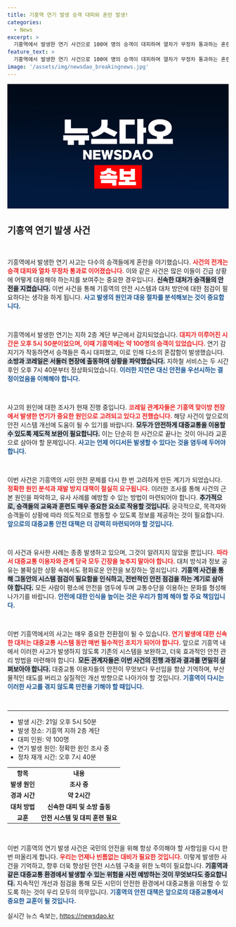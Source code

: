 ```yaml
---
title: 기흥역 연기 발생 승객 대피와 혼란 발생!
categories:
  - News
excerpt: >
  기흥역에서 발생한 연기 사건으로 100여 명의 승객이 대피하며 열차가 무정차 통과하는 혼란이 빚어졌습니다. 소방 당국은 원인 조사를 진행 중입니다. 사건의 전말을 지금 클릭해 확인하세요!
feature_text: >
  기흥역에서 발생한 연기 사건으로 100여 명의 승객이 대피하며 열차가 무정차 통과하는 혼란이 빚어졌습니다. 소방 당국은 원인 조사를 진행 중입니다. 사건의 전말을 지금 클릭해 확인하세요!
image: '/assets/img/newsdao_breakingnews.jpg'
---
```


<p><img src="/assets/img/newsdao_breakingnews.jpg" alt="ontimetimes 속보" /></p>

<h2 data-ke-size="size26">기흥역 연기 발생 사건</h2>

<p data-ke-size="size16">&nbsp;</p>

<p>기흥역에서 발생한 연기 사고는 다수의 승객들에게 혼란을 야기했습니다. <b><span style="color: #ee2323;">사건의 전개는 승객 대피와 열차 무정차 통과로 이어졌습니다.</span></b> 이와 같은 사건은 많은 이들이 긴급 상황에 어떻게 대응해야 하는지를 보여주는 중요한 경우입니다. <b><span style="background-color: #21538527;">신속한 대처가 승객들의 안전을 지켰습니다.</span></b> 이번 사건을 통해 기흥역의 안전 시스템과 대처 방안에 대한 점검이 필요하다는 생각을 하게 됩니다. <b><span style="color: #1a5490;">사고 발생의 원인과 대응 절차를 분석해보는 것이 중요합니다.</span></b></p>

<p data-ke-size="size16">&nbsp;</p>

<p>기흥역에서 발생한 연기는 지하 2층 계단 부근에서 감지되었습니다. <b><span style="color: #ee2323;">대피가 이루어진 시간은 오후 5시 50분이었으며, 이때 기흥역에는 약 100명의 승객이 있었습니다.</span></b> 연기 감지기가 작동하면서 승객들은 즉시 대피했고, 이로 인해 다소의 혼잡함이 발생했습니다. <b><span style="background-color: #21538527;">소방과 코레일은 서둘러 현장에 출동하여 상황을 파악했습니다.</span></b> 지하철 서비스는 두 시간 후인 오후 7시 40분부터 정상화되었습니다. <b><span style="color: #1a5490;">이러한 지연은 대신 안전을 우선시하는 결정이었음을 이해해야 합니다.</span></b></p>

<p data-ke-size="size16">&nbsp;</p>

<p>사고의 원인에 대한 조사가 현재 진행 중입니다. <b><span style="color: #ee2323;">코레일 관계자들은 기흥역 맞이방 천장에서 발생한 연기가 중요한 원인으로 고려되고 있다고 전했습니다.</span></b> 해당 사건이 앞으로의 안전 시스템 개선에 도움이 될 수 있기를 바랍니다. <b><span style="background-color: #21538527;">모두가 안전하게 대중교통을 이용할 수 있도록 제도적 보완이 필요합니다.</span></b> 이는 단순히 한 사건으로 끝나는 것이 아니라 교훈으로 삼아야 할 문제입니다. <b><span style="color: #1a5490;">사고는 언제 어디서든 발생할 수 있다는 것을 염두에 두어야 합니다.</span></b></p>

<p data-ke-size="size16">&nbsp;</p>

<p>이번 사건은 기흥역의 시민 안전 문제를 다시 한 번 고려하게 만든 계기가 되었습니다. <b><span style="color: #ee2323;">정확한 원인 분석과 재발 방지 대책이 절실히 요구됩니다.</span></b> 이러한 조사를 통해 사건의 근본 원인을 파악하고, 유사 사례를 예방할 수 있는 방법이 마련되어야 합니다. <b><span style="background-color: #21538527;">추가적으로, 승객들의 교육과 훈련도 매우 중요한 요소로 작용할 것입니다.</span></b> 궁극적으로, 목격자와 승객들이 상황에 따라 의도적으로 행동할 수 있도록 정보를 제공하는 것이 필요합니다. <b><span style="color: #1a5490;">앞으로의 대중교통 안전 대책은 더 강력히 마련되어야 할 것입니다.</span></b></p>

<p data-ke-size="size16">&nbsp;</p>

<p>이 사건과 유사한 사례는 종종 발생하고 있으며, 그것이 알려지지 않았을 뿐입니다. <b><span style="color: #ee2323;">따라서 대중교통 이용자와 관계 당국 모두 긴장을 늦추지 말아야 합니다.</span></b> 대처 방식과 정보 공유는 불확실한 상황 속에서도 평화로운 안전을 보장하는 열쇠입니다. <b><span style="background-color: #21538527;">기흥역 사건을 통해 그동안의 시스템 점검이 필요함을 인식하고, 전반적인 안전 점검을 하는 계기로 삼아야 합니다.</span></b> 모든 사람이 평소에 안전을 염두에 두며 교통수단을 이용하는 문화를 형성해 나가기를 바랍니다. <b><span style="color: #1a5490;">안전에 대한 인식을 높이는 것은 우리가 함께 해야 할 주요 책임입니다.</span></b> </p>

<p data-ke-size="size16">&nbsp;</p>

<p>이번 기흥역에서의 사고는 매우 중요한 전환점이 될 수 있습니다. <b><span style="color: #ee2323;">연기 발생에 대한 신속한 대처는 대중교통 시스템 동안 매번 필수적인 조치가 되어야 합니다.</span></b> 앞으로 기흥역 내에서 이러한 사고가 발생하지 않도록 기존의 시스템을 보완하고, 더욱 효과적인 안전 관리 방법을 마련해야 합니다. <b><span style="background-color: #21538527;">모든 관계자들은 이번 사건의 진행 과정과 결과를 면밀히 살펴보아야 합니다.</span></b> 대중교통 이용자들의 안전이 무엇보다 우선임을 항상 기억하며, 부산물적인 태도를 버리고 실질적인 개선 방향으로 나아가야 할 것입니다. <b><span style="color: #1a5490;">기흥역이 다시는 이러한 사고를 겪지 않도록 만전을 기해야 할 때입니다.</span></b> </p>

<p data-ke-size="size16">&nbsp;</p>

<hr />

<ul>
    <li>발생 시간: 21일 오후 5시 50분</li>
    <li>발생 장소: 기흥역 지하 2층 계단</li>
    <li>대피 인원: 약 100명</li>
    <li>연기 발생 원인: 정확한 원인 조사 중</li>
    <li>정차 재개 시간: 오후 7시 40분</li>
</ul>

<table>
    <tr>
        <td style="text-align: center; height: 17px;"><b>항목</b></td>
        <td style="text-align: center; height: 17px;"><b>내용</b></td>
    </tr>
    <tr>
        <td style="text-align: center; height: 17px;"><b>발생 원인</b></td>
        <td style="text-align: center; height: 17px;"><b>조사 중</b></td>
    </tr>
    <tr>
        <td style="text-align: center; height: 17px;"><b>경과 시간</b></td>
        <td style="text-align: center; height: 17px;"><b>약 2시간</b></td>
    </tr>
    <tr>
        <td style="text-align: center; height: 17px;"><b>대처 방법</b></td>
        <td style="text-align: center; height: 17px;"><b>신속한 대피 및 소방 출동</b></td>
    </tr>
    <tr>
        <td style="text-align: center; height: 17px;"><b>교훈</b></td>
        <td style="text-align: center; height: 17px;"><b>안전 시스템 및 대피 훈련 필요</b></td>
    </tr>
</table> 

<p data-ke-size="size16">&nbsp;</p> 

<p>이번 기흥역의 연기 발생 사건은 국민의 안전을 위해 항상 주의해야 할 사항임을 다시 한번 떠올리게 합니다. <b><span style="color: #ee2323;">우리는 언제나 빈틈없는 대비가 필요한 것입니다.</span></b> 이렇게 발생한 사건을 기억하고, 향후 더욱 향상된 안전 시스템 구축을 위한 노력이 필요합니다. <b><span style="background-color: #21538527;">기흥역과 같은 대중교통 환경에서 발생할 수 있는 위험을 사전 예방하는 것이 무엇보다도 중요합니다.</span></b> 지속적인 개선과 점검을 통해 모든 시민이 안전한 환경에서 대중교통을 이용할 수 있도록 하는 것이 우리 모두의 의무입니다. <b><span style="color: #1a5490;">기흥역의 안전 대책은 앞으로의 대중교통에서 중요한 교훈이 될 것입니다.</span></b></p>
실시간 뉴스 속보는, <a href="https://newsdao.kr" rel="dofollow">https://newsdao.kr</a>


